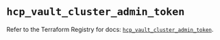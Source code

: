 # `hcp_vault_cluster_admin_token`

Refer to the Terraform Registry for docs: [`hcp_vault_cluster_admin_token`](https://registry.terraform.io/providers/hashicorp/hcp/0.104.0/docs/resources/vault_cluster_admin_token).
